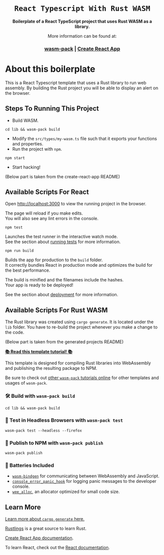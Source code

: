 <div align="center">

  <h1><code>React Typescript With Rust WASM</code></h1>

<strong>
Boilerplate of a React TypeScript project that uses Rust WASM as a library. 
</strong>
<br/>

<p>
More information can be found at:
</p>

<h3>
<a href="https://github.com/rustwasm/wasm-pack">wasm-pack</a>
<span> | </span>
<a href="https://github.com/facebook/create-react-app">Create React App</a>
</h3>
</div>

# About this boilerplate

This is a React Typescript template that uses a Rust library to run web assembly. By building the Rust project you will be able to display an alert on the browser.

## Steps To Running This Project

- Build WASM.

```
cd lib && wasm-pack build
```

- Modify the `src/types/my-wasm.ts` file such that it exports your functions and properties.
- Run the project with `npm`.

```
npm start
```

- Start hacking!

(Below part is taken from the create-react-app README)

## Available Scripts For React

Open [http://localhost:3000](http://localhost:3000) to view the running project in the browser.

The page will reload if you make edits.<br />
You will also see any lint errors in the console.

```
npm test
```

Launches the test runner in the interactive watch mode.<br />
See the section about [running tests](https://facebook.github.io/create-react-app/docs/running-tests) for more information.

```
npm run build
```

Builds the app for production to the `build` folder.<br />
It correctly bundles React in production mode and optimizes the build for the best performance.

The build is minified and the filenames include the hashes.<br />
Your app is ready to be deployed!

See the section about [deployment](https://facebook.github.io/create-react-app/docs/deployment) for more information.

## Available Scripts For Rust WASM

The Rust library was created using `cargo generate`. It is located under the `lib` folder. You have to re-build the project whenever you make a change to the code.

(Below part is taken from the generated projects README)

[**📚 Read this template tutorial! 📚**][template-docs]

This template is designed for compiling Rust libraries into WebAssembly and
publishing the resulting package to NPM.

Be sure to check out [other `wasm-pack` tutorials online][tutorials] for other
templates and usages of `wasm-pack`.

[tutorials]: https://rustwasm.github.io/docs/wasm-pack/tutorials/index.html
[template-docs]: https://rustwasm.github.io/docs/wasm-pack/tutorials/npm-browser-packages/index.html

### 🛠️ Build with `wasm-pack build`

```
cd lib && wasm-pack build
```

### 🔬 Test in Headless Browsers with `wasm-pack test`

```
wasm-pack test --headless --firefox
```

### 🎁 Publish to NPM with `wasm-pack publish`

```
wasm-pack publish
```

### 🔋 Batteries Included

- [`wasm-bindgen`](https://github.com/rustwasm/wasm-bindgen) for communicating
  between WebAssembly and JavaScript.
- [`console_error_panic_hook`](https://github.com/rustwasm/console_error_panic_hook)
  for logging panic messages to the developer console.
- [`wee_alloc`](https://github.com/rustwasm/wee_alloc), an allocator optimized
  for small code size.

## Learn More

[Learn more about `cargo generate` here.](https://github.com/ashleygwilliams/cargo-generate)

[Rustlings](https://github.com/rust-lang/rustlings) is a great source to learn Rust.

[Create React App documentation](https://facebook.github.io/create-react-app/docs/getting-started).

To learn React, check out the [React documentation](https://reactjs.org/).
